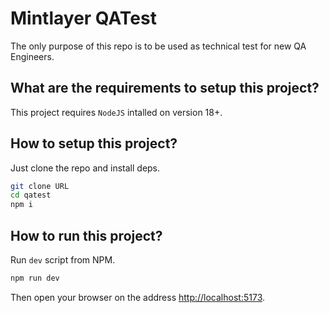 # Mintlayer QATest
The only purpose of this repo is to be used as technical test for new QA Engineers.


## What are the requirements to setup this project?
This project requires `NodeJS` intalled on version 18+.


## How to setup this project?
Just clone the repo and install deps.

```bash
git clone URL
cd qatest
npm i
```

## How to run this project?
Run `dev` script from NPM.

```bash
npm run dev
```

Then open your browser on the address [http://localhost:5173](http://localhost:5173).
